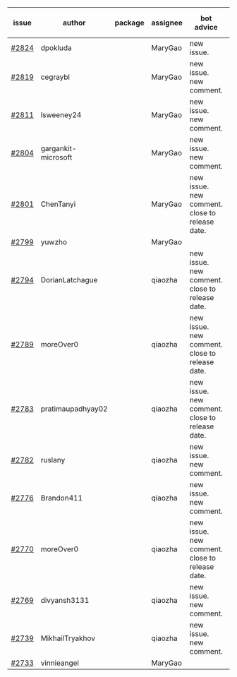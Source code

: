 | issue | author | package | assignee | bot advice | created date of issue | target release date | date from target |
| ------ | ------ | ------ | ------ | ------ | ------ | ------ | :-----: |
| [#2824](https://github.com/Azure/sdk-release-request/issues/2824) | dpokluda |  | MaryGao | new issue. | 05-18 | 05-31 |  |
| [#2819](https://github.com/Azure/sdk-release-request/issues/2819) | cegraybl |  | MaryGao | new issue. new comment. | 05-17 | 05-31 |  |
| [#2811](https://github.com/Azure/sdk-release-request/issues/2811) | lsweeney24 |  | MaryGao | new issue. new comment. | 05-16 | 05-30 |  |
| [#2804](https://github.com/Azure/sdk-release-request/issues/2804) | gargankit-microsoft |  | MaryGao | new issue. new comment. | 05-16 | 06-15 |  |
| [#2801](https://github.com/Azure/sdk-release-request/issues/2801) | ChenTanyi |  | MaryGao | new issue. new comment. close to release date.  | 05-16 | 05-19 | 0 |
| [#2799](https://github.com/Azure/sdk-release-request/issues/2799) | yuwzho |  | MaryGao |  | 05-16 | 05-23 |  |
| [#2794](https://github.com/Azure/sdk-release-request/issues/2794) | DorianLatchague |  | qiaozha | new issue. new comment. close to release date.  | 05-12 | 05-16 | -2 |
| [#2789](https://github.com/Azure/sdk-release-request/issues/2789) | moreOver0 |  | qiaozha | new issue. new comment. close to release date.  | 05-12 | 05-19 | 0 |
| [#2783](https://github.com/Azure/sdk-release-request/issues/2783) | pratimaupadhyay02 |  | qiaozha | new issue. new comment. close to release date.  | 05-12 | 05-16 | -2 |
| [#2782](https://github.com/Azure/sdk-release-request/issues/2782) | ruslany |  | qiaozha | new issue. new comment. | 05-12 | 05-24 |  |
| [#2776](https://github.com/Azure/sdk-release-request/issues/2776) | Brandon411 |  | qiaozha | new issue. new comment. | 05-11 | 05-13 |  |
| [#2770](https://github.com/Azure/sdk-release-request/issues/2770) | moreOver0 |  | qiaozha | new issue. new comment. close to release date.  | 05-10 | 05-17 | -1 |
| [#2769](https://github.com/Azure/sdk-release-request/issues/2769) | divyansh3131 |  | qiaozha | new issue. new comment. | 05-10 | 06-07 |  |
| [#2739](https://github.com/Azure/sdk-release-request/issues/2739) | MikhailTryakhov |  | qiaozha | new issue. new comment. | 04-25 | 05-02 |  |
| [#2733](https://github.com/Azure/sdk-release-request/issues/2733) | vinnieangel |  | MaryGao |  | 04-21 | 05-05 |  |
